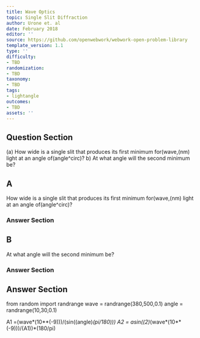 ```yaml
---
title: Wave Optics
topic: Single Slit Diffraction
author: Urone et. al
date: February 2018
editor: ''
source: https://github.com/openwebwork/webwork-open-problem-library
template_version: 1.1
type: ''
difficulty:
- TBD
randomization:
- TBD
taxonomy:
- TBD
tags:
- lightangle
outcomes:
- TBD
assets: ''
---
```


## Question Section 

(a) How wide is a single slit that produces its first minimum for(wave,(nm) light at an angle of(angle^circ)?
b)  At what angle will the second minimum be?

## A
How wide is a single slit that produces its first minimum for(wave,(nm) light at an angle of(angle^circ)?
### Answer Section
## B
 At what angle will the second minimum be?
### Answer Section


## Answer Section

from random import randrange
wave = randrange(380,500,0.1)
angle = randrange(10,30,0.1)

A1 =(wave*(10**(-9)))/(sin((angle)*(pi/180)))
A2 = asin((2)*(wave*(10**(-9)))/(A1))*(180/pi)